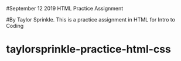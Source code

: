 #September 12 2019 HTML Practice Assignment

#By Taylor Sprinkle. This is a practice assignment in HTML for Intro to Coding
# taylorsprinkle-practice-html-css
